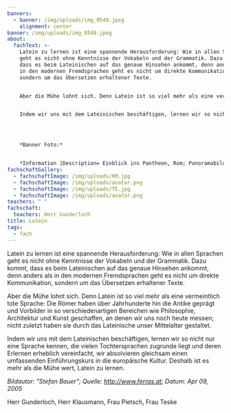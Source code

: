 ```yaml
---
banners:
  - banner: /img/uploads/img_0540.jpeg
    alignment: center
banner: /img/uploads/img_0540.jpeg
about:
  fachText: >-
    Latein zu lernen ist eine spannende Herausforderung: Wie in allen Sprachen
    geht es nicht ohne Kenntnisse der Vokabeln und der Grammatik. Dazu kommt,
    dass es beim Lateinischen auf das genaue Hinsehen ankommt, denn anders als
    in den modernen Fremdsprachen geht es nicht um direkte Kommunikation,
    sondern um das Übersetzen erhaltener Texte. 


    Aber die Mühe lohnt sich. Denn Latein ist so viel mehr als eine vermeintlich tote Sprache: Die Römer haben über Jahrhunderte hin die Antike geprägt und Vorbilder in so verschiedenartigen Bereichen wie Philosophie, Architektur und Kunst geschaffen, an denen wir uns noch heute messen; nicht zuletzt haben sie durch das Lateinische unser Mittelalter gestaltet. 


    Indem wir uns mit dem Lateinischen beschäftigen, lernen wir so nicht nur eine Sprache kennen, die vielen Tochtersprachen zugrunde liegt und deren Erlernen erheblich vereinfacht, wir absolvieren gleichsam einen umfassenden Einführungskurs in die europäische Kultur. Deshalb ist es mehr als die Mühe wert, Latein zu lernen. 




    *B﻿anner Foto:*


    *Information |Description= Einblick ins Pantheon, Rom; Panoramabild |Source= own work |Date= 04-09-2005 |Author= Stefan Bauer,[ http://www.ferras.at ](http://www.ferras.at)|Permission= |other_versions= }}*
fachschaftGallery:
  - fachschaftImage: /img/uploads/KM.jpg
  - fachschaftImage: /img/uploads/avatar.png
  - fachschaftImage: /img/uploads/TE.jpg
  - fachschaftImage: /img/uploads/avatar.png
teachers: " "
fachschaft:
  teachers: Herr Gunderloch
title: Latein
tags:
  - fach
---
```

Latein zu lernen ist eine spannende Herausforderung: Wie in allen Sprachen geht es nicht ohne Kenntnisse der Vokabeln und der Grammatik. Dazu kommt, dass es beim Lateinischen auf das genaue Hinsehen ankommt, denn anders als in den modernen Fremdsprachen geht es nicht um direkte Kommunikation, sondern um das Übersetzen erhaltener Texte. 

Aber die Mühe lohnt sich. Denn Latein ist so viel mehr als eine vermeintlich tote Sprache: Die Römer haben über Jahrhunderte hin die Antike geprägt und Vorbilder in so verschiedenartigen Bereichen wie Philosophie, Architektur und Kunst geschaffen, an denen wir uns noch heute messen; nicht zuletzt haben sie durch das Lateinische unser Mittelalter gestaltet. 

Indem wir uns mit dem Lateinischen beschäftigen, lernen wir so nicht nur eine Sprache kennen, die vielen Tochtersprachen zugrunde liegt und deren Erlernen erheblich vereinfacht, wir absolvieren gleichsam einen umfassenden Einführungskurs in die europäische Kultur. Deshalb ist es mehr als die Mühe wert, Latein zu lernen. 

*Bildautor: "Stefan Bauer"; Quelle: <http://www.ferras.at>; Datum: Apr 09, 2005*



Herr Gunderloch, Herr Klausmann, Frau Pietsch, Frau Teske